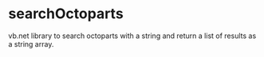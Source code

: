 searchOctoparts
===============

vb.net library to search octoparts with a string and return a list of results as a string array.
